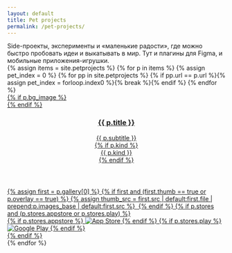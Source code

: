 ```yaml
---
layout: default
title: Pet projects
permalink: /pet-projects/
---
```


<!-- краткое описание раздела, как «лейбл кейса», но только текст -->
<div class="pet-meta">
  <div class="case-summary2">
    Side-проекты, эксперименты и «маленькие радости», где можно быстро пробовать идеи
    и выкатывать в мир. Тут и плагины для Figma, и мобильные приложения-игрушки.
  </div>
</div>
<div class="pet-grid">
  {% assign items = site.petprojects %}
  {% for p in items %}
    {% assign pet_index = 0 %}
    {% for pp in site.petprojects %}
      {% if pp.url == p.url %}{% assign pet_index = forloop.index0 %}{% break %}{% endif %}
    {% endfor %}
    <a class="pet-card-link" href="javascript:void(0)" onclick="openPetGallery({{ pet_index }}, 0)"
       style="--bg1: {{ p.bg_colors[0] | default: '' }}; --bg2: {{ p.bg_colors[1] | default: '' }}; --bg3: {{ p.bg_colors[2] | default: '' }};">
      <article class="pet-card{% if p.bg_image %} has-bg{% endif %}">
        {% if p.bg_image %}
          <div class="pet-bg" style="background-image:url('{{ site.baseurl }}{{ p.bg_image }}')"></div>
        {% endif %}
        <header class="pet-inner">
          <img class="pet-icon" src="{{ site.baseurl }}{{ p.icon }}" alt="">
          <div class="pet-head">
            <h3 class="pet-title">{{ p.title }}</h3>
            <div class="pet-subtitle">{{ p.subtitle }}</div>
          </div>
          {% if p.kind %}<div class="pet-type">{{ p.kind }}</div>{% endif %}
        </header>
        <div class="pet-body">
          {% assign first = p.gallery[0] %}
          {% if first and (first.thumb == true or p.overlay == true) %}
            {% assign thumb_src = first.src | default:first.file | prepend:p.images_base | default:first.src %}
            <img class="pet-overlay" src="{{ site.baseurl }}{{ thumb_src }}" alt="">
          {% endif %}
          {% if p.stores and (p.stores.appstore or p.stores.play) %}
            <div class="pet-badges">
              {% if p.stores.appstore %}
                <span class="pet-badge"><img src="{{ site.baseurl }}/ui/stores/appstore.svg" alt="App Store"></span>
              {% endif %}
              {% if p.stores.play %}
                <span class="pet-badge"><img src="{{ site.baseurl }}/ui/stores/googleplay.svg" alt="Google Play"></span>
              {% endif %}
            </div>
          {% endif %}
        </div>
      </article>
    </a>
  {% endfor %}
</div>
<!-- используем общий lightbox из default.html -->
<div id="lightbox" class="lightbox" style="display:none;">
  <div class="lightbox-bg" onclick="closeLightbox()"></div>
  <div class="lightbox-content">
    <button class="lightbox-close" onclick="closeLightbox()" aria-label="Close">
      <img src="{{ site.baseurl }}/ui/lightbox_close.svg" width="36" height="36" alt="Close">
    </button>
    <button class="lightbox-arrow left" onclick="lightboxPrev()" aria-label="Previous">
      <img src="{{ site.baseurl }}/ui/lightbox_arrow_left.svg" width="36" height="36" alt="Prev">
    </button>
    <img id="lightbox-img" class="lightbox-img" src="">
    <button class="lightbox-arrow right" onclick="lightboxNext()" aria-label="Next">
      <img src="{{ site.baseurl }}/ui/lightbox_arrow_right.svg" width="36" height="36" alt="Next">
    </button>
    <div id="lightbox-caption" class="lightbox-caption"></div>
  </div>
</div>
